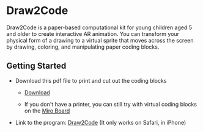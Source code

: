 # Draw2Code

Draw2Code is a paper-based computational kit for young children aged 5 and older to create interactive AR animation. You can transform your physical form of a drawing to a virtual sprite that moves across the screen by drawing, coloring, and manipulating paper coding blocks. 

## Getting Started

- Download this pdf file to print and cut out the coding blocks
  - [Download](https://github.com/hyejinim/draw2code/blob/master/assets/cards/draw2code_coding_cards.pdf)
  
  - If you don't have a printer, you can still try with virtual coding blocks on the [Miro Board](https://miro.com/app/board/o9J_ko0adOg=/)
- Link to the program: [Draw2Code](http://hyejinim.github.io/draw2code) (It only works on Safari, in iPhone)

  
